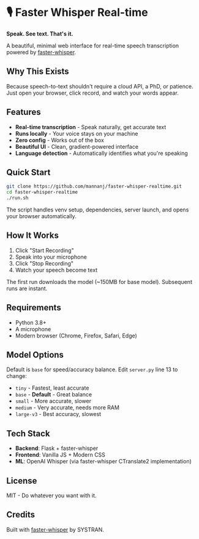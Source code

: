 # 🎙️ Faster Whisper Real-time

**Speak. See text. That's it.**

A beautiful, minimal web interface for real-time speech transcription powered by [faster-whisper](https://github.com/SYSTRAN/faster-whisper).

## Why This Exists

Because speech-to-text shouldn't require a cloud API, a PhD, or patience. Just open your browser, click record, and watch your words appear.

## Features

- **Real-time transcription** - Speak naturally, get accurate text
- **Runs locally** - Your voice stays on your machine
- **Zero config** - Works out of the box
- **Beautiful UI** - Clean, gradient-powered interface
- **Language detection** - Automatically identifies what you're speaking

## Quick Start

```bash
git clone https://github.com/mannanj/faster-whisper-realtime.git
cd faster-whisper-realtime
./run.sh
```

The script handles venv setup, dependencies, server launch, and opens your browser automatically.

## How It Works

1. Click "Start Recording"
2. Speak into your microphone
3. Click "Stop Recording"
4. Watch your speech become text

The first run downloads the model (~150MB for base model). Subsequent runs are instant.

## Requirements

- Python 3.8+
- A microphone
- Modern browser (Chrome, Firefox, Safari, Edge)

## Model Options

Default is `base` for speed/accuracy balance. Edit `server.py` line 13 to change:

- `tiny` - Fastest, least accurate
- `base` - **Default** - Great balance
- `small` - More accurate, slower
- `medium` - Very accurate, needs more RAM
- `large-v3` - Best accuracy, slowest

## Tech Stack

- **Backend**: Flask + faster-whisper
- **Frontend**: Vanilla JS + Modern CSS
- **ML**: OpenAI Whisper (via faster-whisper CTranslate2 implementation)

## License

MIT - Do whatever you want with it.

## Credits

Built with [faster-whisper](https://github.com/SYSTRAN/faster-whisper) by SYSTRAN.
